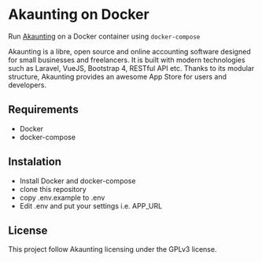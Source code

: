 # Akaunting on Docker

Run [Akaunting](https://github.com/akaunting/akaunting/) on a Docker container using `docker-compose`

Akaunting is a libre, open source and online accounting software designed for small businesses and freelancers. It is built with modern technologies such as Laravel, VueJS, Bootstrap 4, RESTful API etc. Thanks to its modular structure, Akaunting provides an awesome App Store for users and developers.

## Requirements

* Docker
* docker-compose

## Instalation

* Install Docker and docker-compose
* clone this repository
* copy .env.example to .env
* Edit .env and put your settings i.e. APP_URL

## License

This project follow Akaunting licensing under the GPLv3 license.